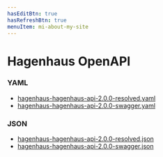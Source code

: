 ```yaml
---
hasEditBtn: true
hasRefreshBtn: true
menuItem: mi-about-my-site
---
```


# Hagenhaus OpenAPI

### YAML

* [hagenhaus-hagenhaus-api-2.0.0-resolved.yaml](./swagger/hagenhaus-hagenhaus-api-2.0.0-resolved.yaml)
* [hagenhaus-hagenhaus-api-2.0.0-swagger.yaml](./swagger/hagenhaus-hagenhaus-api-2.0.0-swagger.yaml)

### JSON

* [hagenhaus-hagenhaus-api-2.0.0-resolved.json](./swagger/hagenhaus-hagenhaus-api-2.0.0-resolved.json)
* [hagenhaus-hagenhaus-api-2.0.0-swagger.json](./swagger/hagenhaus-hagenhaus-api-2.0.0-swagger.json)

